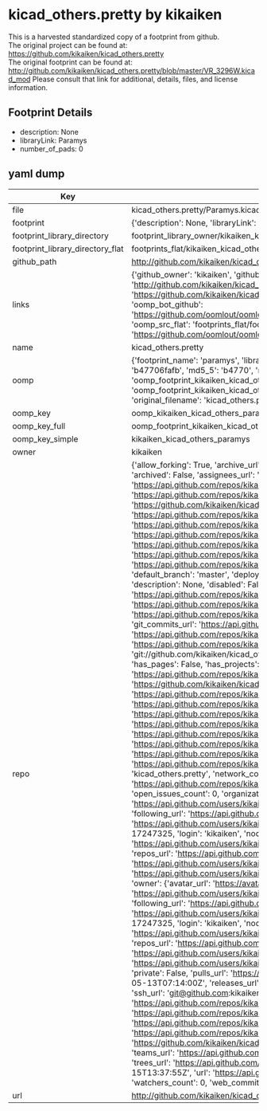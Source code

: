# kicad_others.pretty by kikaiken  
This is a harvested standardized copy of a footprint from github.  
The original project can be found at:  
https://github.com/kikaiken/kicad_others.pretty  
The original footprint can be found at:
http://github.com/kikaiken/kicad_others.pretty/blob/master/VR_3296W.kicad_mod
Please consult that link for additional, details, files, and license information.  
## Footprint Details
* description: None  
* libraryLink: Paramys  
* number_of_pads: 0  
## yaml dump  
| Key | Value |  
| --- | --- |  
| file | kicad_others.pretty/Paramys.kicad_mod |  
| footprint | {'description': None, 'libraryLink': 'Paramys', 'number_of_pads': 0} |  
| footprint_library_directory | footprint_library_owner/kikaiken_kicad_others.pretty |  
| footprint_library_directory_flat | footprints_flat/kikaiken_kicad_others_paramys/working |  
| github_path | http://github.com/kikaiken/kicad_others.pretty/blob/master/Paramys.kicad_mod |  
| links | {'github_owner': 'kikaiken', 'github_repo_name': 'kicad_others.pretty', 'github_src': 'http://github.com/kikaiken/kicad_others.pretty/blob/master/VR_3296W.kicad_mod', 'github_src_repo': 'https://github.com/kikaiken/kicad_others.pretty', 'oomp_bot': 'footprints/kikaiken_kicad_others_paramys/working', 'oomp_bot_github': 'https://github.com/oomlout/oomlout_oomp_footprint_bot/tree/main/footprints/kikaiken_kicad_others_paramys/working', 'oomp_src_flat': 'footprints_flat/footprints_flat/kikaiken_kicad_others_paramys/working', 'oomp_src_flat_github': 'https://github.com/oomlout/oomlout_oomp_footprint_src/tree/main/footprints_flat/kikaiken_kicad_others_paramys/working'} |  
| name | kicad_others.pretty |  
| oomp | {'footprint_name': 'paramys', 'library_name': 'kicad_others', 'md5': 'b47706fafb306500a93300345a2f05c2', 'md5_10': 'b47706fafb', 'md5_5': 'b4770', 'md5_6': 'b47706', 'oomp_key': 'oomp_kikaiken_kicad_others_paramys', 'oomp_key_extra': 'oomp_footprint_kikaiken_kicad_others_paramys', 'oomp_key_full': 'oomp_footprint_kikaiken_kicad_others_paramys_b47706', 'oomp_key_simple': 'kikaiken_kicad_others_paramys', 'original_filename': 'kicad_others.pretty/Paramys.kicad_mod', 'owner_name': 'kikaiken'} |  
| oomp_key | oomp_kikaiken_kicad_others_paramys |  
| oomp_key_full | oomp_footprint_kikaiken_kicad_others_paramys |  
| oomp_key_simple | kikaiken_kicad_others_paramys |  
| owner | kikaiken |  
| repo | {'allow_forking': True, 'archive_url': 'https://api.github.com/repos/kikaiken/kicad_others.pretty/{archive_format}{/ref}', 'archived': False, 'assignees_url': 'https://api.github.com/repos/kikaiken/kicad_others.pretty/assignees{/user}', 'blobs_url': 'https://api.github.com/repos/kikaiken/kicad_others.pretty/git/blobs{/sha}', 'branches_url': 'https://api.github.com/repos/kikaiken/kicad_others.pretty/branches{/branch}', 'clone_url': 'https://github.com/kikaiken/kicad_others.pretty.git', 'collaborators_url': 'https://api.github.com/repos/kikaiken/kicad_others.pretty/collaborators{/collaborator}', 'comments_url': 'https://api.github.com/repos/kikaiken/kicad_others.pretty/comments{/number}', 'commits_url': 'https://api.github.com/repos/kikaiken/kicad_others.pretty/commits{/sha}', 'compare_url': 'https://api.github.com/repos/kikaiken/kicad_others.pretty/compare/{base}...{head}', 'contents_url': 'https://api.github.com/repos/kikaiken/kicad_others.pretty/contents/{+path}', 'contributors_url': 'https://api.github.com/repos/kikaiken/kicad_others.pretty/contributors', 'created_at': '2016-02-15T13:37:55Z', 'default_branch': 'master', 'deployments_url': 'https://api.github.com/repos/kikaiken/kicad_others.pretty/deployments', 'description': None, 'disabled': False, 'downloads_url': 'https://api.github.com/repos/kikaiken/kicad_others.pretty/downloads', 'events_url': 'https://api.github.com/repos/kikaiken/kicad_others.pretty/events', 'fork': False, 'forks': 1, 'forks_count': 1, 'forks_url': 'https://api.github.com/repos/kikaiken/kicad_others.pretty/forks', 'full_name': 'kikaiken/kicad_others.pretty', 'git_commits_url': 'https://api.github.com/repos/kikaiken/kicad_others.pretty/git/commits{/sha}', 'git_refs_url': 'https://api.github.com/repos/kikaiken/kicad_others.pretty/git/refs{/sha}', 'git_tags_url': 'https://api.github.com/repos/kikaiken/kicad_others.pretty/git/tags{/sha}', 'git_url': 'git://github.com/kikaiken/kicad_others.pretty.git', 'has_discussions': False, 'has_downloads': True, 'has_issues': True, 'has_pages': False, 'has_projects': True, 'has_wiki': True, 'homepage': None, 'hooks_url': 'https://api.github.com/repos/kikaiken/kicad_others.pretty/hooks', 'html_url': 'https://github.com/kikaiken/kicad_others.pretty', 'id': 51757904, 'is_template': False, 'issue_comment_url': 'https://api.github.com/repos/kikaiken/kicad_others.pretty/issues/comments{/number}', 'issue_events_url': 'https://api.github.com/repos/kikaiken/kicad_others.pretty/issues/events{/number}', 'issues_url': 'https://api.github.com/repos/kikaiken/kicad_others.pretty/issues{/number}', 'keys_url': 'https://api.github.com/repos/kikaiken/kicad_others.pretty/keys{/key_id}', 'labels_url': 'https://api.github.com/repos/kikaiken/kicad_others.pretty/labels{/name}', 'language': None, 'languages_url': 'https://api.github.com/repos/kikaiken/kicad_others.pretty/languages', 'license': None, 'merges_url': 'https://api.github.com/repos/kikaiken/kicad_others.pretty/merges', 'milestones_url': 'https://api.github.com/repos/kikaiken/kicad_others.pretty/milestones{/number}', 'mirror_url': None, 'name': 'kicad_others.pretty', 'network_count': 1, 'node_id': 'MDEwOlJlcG9zaXRvcnk1MTc1NzkwNA==', 'notifications_url': 'https://api.github.com/repos/kikaiken/kicad_others.pretty/notifications{?since,all,participating}', 'open_issues': 0, 'open_issues_count': 0, 'organization': {'avatar_url': 'https://avatars.githubusercontent.com/u/17247325?v=4', 'events_url': 'https://api.github.com/users/kikaiken/events{/privacy}', 'followers_url': 'https://api.github.com/users/kikaiken/followers', 'following_url': 'https://api.github.com/users/kikaiken/following{/other_user}', 'gists_url': 'https://api.github.com/users/kikaiken/gists{/gist_id}', 'gravatar_id': '', 'html_url': 'https://github.com/kikaiken', 'id': 17247325, 'login': 'kikaiken', 'node_id': 'MDEyOk9yZ2FuaXphdGlvbjE3MjQ3MzI1', 'organizations_url': 'https://api.github.com/users/kikaiken/orgs', 'received_events_url': 'https://api.github.com/users/kikaiken/received_events', 'repos_url': 'https://api.github.com/users/kikaiken/repos', 'site_admin': False, 'starred_url': 'https://api.github.com/users/kikaiken/starred{/owner}{/repo}', 'subscriptions_url': 'https://api.github.com/users/kikaiken/subscriptions', 'type': 'Organization', 'url': 'https://api.github.com/users/kikaiken'}, 'owner': {'avatar_url': 'https://avatars.githubusercontent.com/u/17247325?v=4', 'events_url': 'https://api.github.com/users/kikaiken/events{/privacy}', 'followers_url': 'https://api.github.com/users/kikaiken/followers', 'following_url': 'https://api.github.com/users/kikaiken/following{/other_user}', 'gists_url': 'https://api.github.com/users/kikaiken/gists{/gist_id}', 'gravatar_id': '', 'html_url': 'https://github.com/kikaiken', 'id': 17247325, 'login': 'kikaiken', 'node_id': 'MDEyOk9yZ2FuaXphdGlvbjE3MjQ3MzI1', 'organizations_url': 'https://api.github.com/users/kikaiken/orgs', 'received_events_url': 'https://api.github.com/users/kikaiken/received_events', 'repos_url': 'https://api.github.com/users/kikaiken/repos', 'site_admin': False, 'starred_url': 'https://api.github.com/users/kikaiken/starred{/owner}{/repo}', 'subscriptions_url': 'https://api.github.com/users/kikaiken/subscriptions', 'type': 'Organization', 'url': 'https://api.github.com/users/kikaiken'}, 'private': False, 'pulls_url': 'https://api.github.com/repos/kikaiken/kicad_others.pretty/pulls{/number}', 'pushed_at': '2017-05-13T07:14:00Z', 'releases_url': 'https://api.github.com/repos/kikaiken/kicad_others.pretty/releases{/id}', 'size': 56, 'ssh_url': 'git@github.com:kikaiken/kicad_others.pretty.git', 'stargazers_count': 0, 'stargazers_url': 'https://api.github.com/repos/kikaiken/kicad_others.pretty/stargazers', 'statuses_url': 'https://api.github.com/repos/kikaiken/kicad_others.pretty/statuses/{sha}', 'subscribers_count': 2, 'subscribers_url': 'https://api.github.com/repos/kikaiken/kicad_others.pretty/subscribers', 'subscription_url': 'https://api.github.com/repos/kikaiken/kicad_others.pretty/subscription', 'svn_url': 'https://github.com/kikaiken/kicad_others.pretty', 'tags_url': 'https://api.github.com/repos/kikaiken/kicad_others.pretty/tags', 'teams_url': 'https://api.github.com/repos/kikaiken/kicad_others.pretty/teams', 'temp_clone_token': None, 'topics': [], 'trees_url': 'https://api.github.com/repos/kikaiken/kicad_others.pretty/git/trees{/sha}', 'updated_at': '2016-02-15T13:37:55Z', 'url': 'https://api.github.com/repos/kikaiken/kicad_others.pretty', 'visibility': 'public', 'watchers': 0, 'watchers_count': 0, 'web_commit_signoff_required': False} |  
| url | http://github.com/kikaiken/kicad_others.pretty |  

